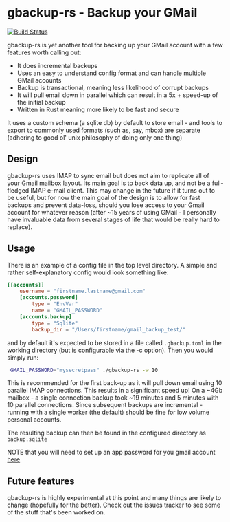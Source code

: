 # gbackup-rs - Backup your GMail

[![Build Status](https://travis-ci.org/djipko/gbackup-rs.svg?branch=master)](https://travis-ci.org/djipko/gbackup-rs)

gbackup-rs is yet another tool for backing up your GMail account with a few
features worth calling out:

* It does incremental backups
* Uses an easy to understand config format and can handle multiple GMail accounts
* Backup is transactional, meaning less likelihood of corrupt backups
* It will pull email down in parallel which can result in a 5x + speed-up of the initial backup
* Written in Rust meaning more likely to be fast and secure

It uses a custom schema (a sqlite db) by default to store email - and tools to
export to commonly used formats (such as, say, mbox) are separate (adhering to
good ol' unix philosophy of doing only one thing)

## Design

gbackup-rs uses IMAP to sync email but does not aim to replicate all of your Gmail
mailbox layout. Its main goal is to back data up, and not be a full-fledged IMAP e-mail client.
This may change in the future if it turns out to be useful, but for now the
main goal of the design is to allow for fast backups and prevent data-loss, should
you lose access to your Gmail account for whatever reason (after ~15 years of using GMail - I personally
have invaluable data from several stages of life that would be really hard to replace).

## Usage

There is an example of a config file in the top level directory. A simple and
rather self-explanatory config would look something like:

```toml
[[accounts]]
    username = "firstname.lastname@gmail.com"
    [accounts.password]
        type = "EnvVar"
        name = "GMAIL_PASSWORD"
    [accounts.backup]
        type = "Sqlite"
        backup_dir = "/Users/firstname/gmail_backup_test/"
```

and by default it's expected to be stored in a file called `.gbackup.toml` in the
working directory (but is configurable via the -c option). Then you would simply run:

```bash
 GMAIL_PASSWORD="mysecretpass" ./gbackup-rs -w 10
```

This is recommended for the first back-up as it will pull down email using
10 parallel IMAP connections. This results in a significant speed up! On a ~4Gb
mailbox - a single connection backup took ~19 minutes and 5 minutes
with 10 parallel connections. Since subsequent backups are incremental - running with
a single worker (the default) should be fine for low volume personal accounts.

The resulting backup can then be found in the configured directory as `backup.sqlite`

NOTE that you will need to set up an app password for you gmail account
 [here](https://myaccount.google.com/apppasswords)

## Future features

gbackup-rs is highly experimental at this point and many things are likely to 
change (hopefully for the better).
Check out the issues tracker to see some of the stuff that's been worked on.
